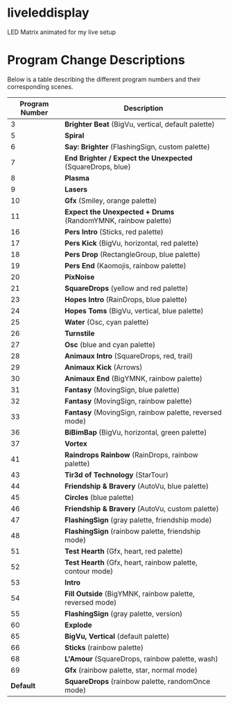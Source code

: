 # liveleddisplay
LED Matrix animated for my live setup

# Program Change Descriptions

Below is a table describing the different program numbers and their corresponding scenes.

| **Program Number** | **Description** |
|--------------------|-----------------|
| 3                  | **Brighter Beat** (BigVu, vertical, default palette) |
| 5                  | **Spiral** |
| 6                  | **Say: Brighter** (FlashingSign, custom palette) |
| 7                  | **End Brighter / Expect the Unexpected** (SquareDrops, blue) |
| 8                  | **Plasma** |
| 9                  | **Lasers** |
| 10                 | **Gfx** (Smiley, orange palette) |
| 11                 | **Expect the Unexpected + Drums** (RandomYMNK, rainbow palette) |
| 16                 | **Pers Intro** (Sticks, red palette) |
| 17                 | **Pers Kick** (BigVu, horizontal, red palette) |
| 18                 | **Pers Drop** (RectangleGroup, blue palette) |
| 19                 | **Pers End** (Kaomojis, rainbow palette) |
| 20                 | **PixNoise** |
| 21                 | **SquareDrops** (yellow and red palette) |
| 23                 | **Hopes Intro** (RainDrops, blue palette) |
| 24                 | **Hopes Toms** (BigVu, vertical, blue palette) |
| 25                 | **Water** (Osc, cyan palette) |
| 26                 | **Turnstile** |
| 27                 | **Osc** (blue and cyan palette) |
| 28                 | **Animaux Intro** (SquareDrops, red, trail) |
| 29                 | **Animaux Kick** (Arrows) |
| 30                 | **Animaux End** (BigYMNK, rainbow palette) |
| 31                 | **Fantasy** (MovingSign, blue palette) |
| 32                 | **Fantasy** (MovingSign, rainbow palette) |
| 33                 | **Fantasy** (MovingSign, rainbow palette, reversed mode) |
| 36                 | **BiBimBap** (BigVu, horizontal, green palette) |
| 37                 | **Vortex** |
| 41                 | **Raindrops Rainbow** (RainDrops, rainbow palette) |
| 43                 | **Tir3d of Technology** (StarTour) |
| 44                 | **Friendship & Bravery** (AutoVu, blue palette) |
| 45                 | **Circles** (blue palette) |
| 46                 | **Friendship & Bravery** (AutoVu, custom palette) |
| 47                 | **FlashingSign** (gray palette, friendship mode) |
| 48                 | **FlashingSign** (rainbow palette, friendship mode) |
| 51                 | **Test Hearth** (Gfx, heart, red palette) |
| 52                 | **Test Hearth** (Gfx, heart, rainbow palette, contour mode) |
| 53                 | **Intro** |
| 54                 | **Fill Outside** (BigYMNK, rainbow palette, reversed mode) |
| 55                 | **FlashingSign** (gray palette, version) |
| 60                 | **Explode** |
| 65                 | **BigVu, Vertical** (default palette) |
| 66                 | **Sticks** (rainbow palette) |
| 68                 | **L'Amour** (SquareDrops, rainbow palette, wash) |
| 69                 | **Gfx** (rainbow palette, star, normal mode) |
| **Default**        | **SquareDrops** (rainbow palette, randomOnce mode) |
